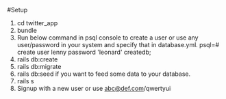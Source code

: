 #Setup 
 
1. cd twitter_app
2. bundle
3. Run below command in psql console to create a user or use any user/password in your system and specify that in database.yml. 
	psql=# create user lenny password 'leonard' createdb;
4. rails db:create
5. rails db:migrate
5. rails db:seed if you want to feed some data to your database.
6. rails s
7. Signup with a new user or use abc@def.com/qwertyui
